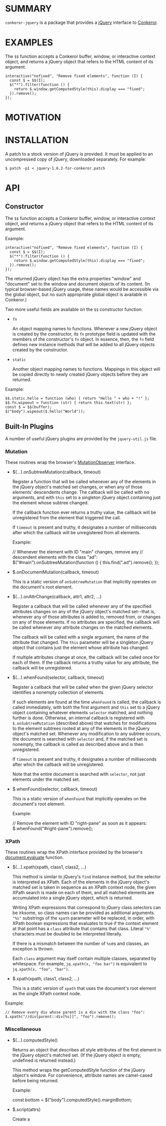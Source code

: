 # SUMMARY

`conkeror-jquery` is a package that provides a
[jQuery](http://jquery.com/) interface to
[Conkeror](http://conkeror.org/).

# EXAMPLES

The `$$` function accepts a Conkeror buffer, window, or interactive
context object, and returns a jQuery object that refers to the HTML
content of its argument.

    interactive("nofixed", "Remove fixed elements", function (I) {
      const $ = $$(I);
      $("*").filter(function () {
        return $.window.getComputedStyle(this).display === "fixed";
      }).remove();
    });

# MOTIVATION

# INSTALLATION

A patch to a stock version of jQuery is provided.  It must be applied
to an uncompressed copy of jQuery, downloaded separately.  For example:

    $ patch -p1 < jquery-1.6.2-for-conkeror.patch

# API

## Constructor

The `$$` function accepts a Conkeror buffer, window, or interactive
context object, and returns a jQuery object that refers to the HTML
content of its argument.

Example:

    interactive("nofixed", "Remove fixed elements", function (I) {
      const $ = $$(I);
      $("*").filter(function () {
        return $.window.getComputedStyle(this).display === "fixed";
      }).remove();
    });

The returned jQuery object has the extra properties "window" and
"document" set to the window and document objects of its content.  (In
typical browser-based jQuery usage, these names would be accessible
via the global object, but no such appropriate global object is
available in Conkeror.)

Two more useful fields are available on the `$$` constructor function:

- `fn`

  An object mapping names to functions.  Whenever a new jQuery object
  is created by the constructor, its `fn` prototype field is updated
  with the members of the constructor's `fn` object.  In essence,
  then, the `fn` field defines new instance methods that will be added
  to all jQuery objects created by the constructor.
  
- `static`

  Another object mapping names to functions.  Mappings in this object
  will be copied directly to newly created jQuery objects before they
  are returned.
  
Example:

    $$.static.hello = function (who) { return "Hello " + who + "!" };
    $$.fn.wipeout = function (str) { return this.text(str) };
    const $ = $$(buffer);
    $("body").wipeout($.hello("World"));

## Built-In Plugins

A number of useful jQuery plugins are provided by the `jquery-util.js`
file.

### Mutation

These routines wrap the browser's
[MutationObserver](https://developer.mozilla.org/en-US/docs/Web/API/MutationObserver)
interface.

- $(...).onSubtreeMutation(callback, timeout)

  Register a function that will be called whenever any of the elements
  in the jQuery object's matched set changes, or when any of those
  elements' descendents change.  The callback will be called with no
  arguments, and with `this` set to a singleton jQuery object
  containing just the element whose subtree changed.
  
  If the callback function ever returns a truthy value, the callback
  will be unregistered from the element that triggered the call.
  
  If `timeout` is present and truthy, it designates a number of
  milliseconds after which the callback will be unregistered from all
  elements.
  
  Example:

    // Whenever the element with ID "main" changes, remove any
    // descendent elements with the class "ad":
    $("#main").onSubtreeMutation(function () {
      this.find(".ad").remove();
    });

- $.onDocumentMutation(callback, timeout)

  This is a static version of `onSubtreeMutation` that implicitly
  operates on the document's root element.
  
- $(...).onAttrChange(callback, attr1, attr2, ...)

  Register a callback that will be called whenever any of the
  specified attributes changes on any of the jQuery object's matched
  set--that is, whenever any of those attributes is added to, removed
  from, or changes on any of those elements.  If no attributes are
  specified, the callback will be called whenever *any* attribute
  changes on the matched elements.
  
  The callback will be called with a single argument, the name of the
  attribute that changed.  The `this` parameter will be a singleton
  jQuery object that contains just the element whose attribute has
  changed.
  
  If multiple attributes change at once, the callback will be called
  once for each of them.  If the callback returns a truthy value for
  any attribute, the callback will be unregistered.
  
- $(...).whenFound(selector, callback, timeout)

  Register a callback that will be called when the given jQuery
  selector identifies a nonempty collection of elements.
  
  If such elements are found at the time `whenFound` is called, the
  callback is called immediately, with both the first argument and
  `this` set to a jQuery object containing whatever elements
  `selector` matched, and nothing further is done.  Otherwise, an
  internal callback is registered with `$.onSubtreeMutation`
  (described above) that watches for modifications to the element
  subtrees rooted at any of the elements in the jQuery object's
  matched set.  Whenever any modification to any subtree occurs,
  the document is searched with `selector` and, if the matched set is
  nonempty, the callback is called as described above and is then
  unregistered.
  
  If `timeout` is present and truthy, it designates a number of
  milliseconds after which the callback will be unregistered.
  
  Note that the entire document is searched with `selector`, not just
  elements under the matched set.
  
- $.whenFound(selector, callback, timeout)

  This is a static version of `whenFound` that implicitly operates on
  the document's root element.
  
  Example:
  
    // Remove the element with ID "right-pane" as soon as it appears:
    $.whenFound("#right-pane").remove();

### XPath

These routines wrap the XPath interface provided by the browser's
[document.evaluate](https://developer.mozilla.org/en-US/docs/Web/API/Document/evaluate) function.

- $(...).xpath(xpath, class1, class2, ...)

  This method is similar to jQuery's `find` instance method, but the
  selector is interpreted as XPath.  Each of the elements in the
  jQuery object's matched set is taken in sequence as an XPath context
  node, the given XPath search is made on each of them, and all
  matched elements are accumulated into a single jQuery object, which
  is returned.
  
  Writing XPath expressions that correspond to jQuery class selectors
  can be irksome, so class names can be provided as additional
  arguments.  `"%s"` substrings of the `xpath` parameter will be
  replaced, in order, with XPath boolean expressions that evaluates to
  true if the context element at that point has a `class` attribute
  that contains that class.  Literal `"%"` characters must be doubled
  to be interpreted literally.
  
  If there is a mismatch between the number of `%s`es and classes, an
  exception is thrown.
  
  Each `class` argument may itself contain multiple classes, separated
  by whitespace.  For example, `jq.xpath(x, "foo bar")` is equivalent
  to `jq.xpath(x, "foo", "bar")`.

- $.xpath(xpath, class1, class2, ...)

  This is a static version of `xpath` that uses the document's root
  element as the single XPath context node.
  
Example:

    // Remove every div whose parent is a div with the class "foo":
    $.xpath("//div[parent::div[%s]]", "foo").remove();

### Miscellaneous

- $(...).computedStyle()

  Returns an object that describes all style attributes of the first
  element in the jQuery object's matched set.  (If the jQuery object
  is empty, undefined is returned instead.)
  
  This method wraps the getComputedStyle function of the jQuery
  object's window.  For convenience, attribute names are camel-cased
  before being returned.
  
  Example:
  
    const bottom = $("body").computedStyle().marginBottom;

- $.script(attrs)

  Create a <script> element with the given attributes, if any.  If no
  "type" attribute is explicitly provided, the type "text/javascript"
  is used.
  
  Example:
  
    $.script().text("alert('Hello world!')").appendTo("head");
    $.script({ src: "localhost:8000/script.js"}).appendTo("head");
    
- $.repeat(maxtimes, delay, callback)

  Call the provided callback function up to maxtimes times, with delay
  microseconds between each call, until it returns a truthy value OR
  an object with a zero length attribute (such as an empty jQuery
  object).  The callback's "this" will be the same jQuery constructor
  object on which repeat was called.
  
  This function was historically used to repeatedly check for the
  presence of elements dynamically added after page load, but the
  document mutation interface described above is better for this.
  
- $(...).clickthis()

  Calls the native DOM click() method on each element in the jQuery
  object's matched set.

- remove_it(arg)

  Calls the remove method of arg with no arguments and returns
  nothing.
  
  This is a global function that is a convenient callback for
  whenFound, above.
